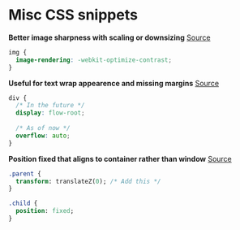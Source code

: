 # Misc CSS snippets

**Better image sharpness with scaling or downsizing** [Source](https://medium.freecodecamp.org/-898b38a6c0e1)

```css
img {
  image-rendering: -webkit-optimize-contrast;
}
```

**Useful for text wrap appearence and missing margins** [Source](https://www.smashingmagazine.com/2017/12/understanding-css-layout-block-formatting-context/)

```css
div {
  /* In the future */
  display: flow-root;
  
  /* As of now */
  overflow: auto;
}
```

**Position fixed that aligns to container rather than window** [Source](https://medium.com/@peedutuisk/lesser-known-css-quirks-oddities-and-advanced-tips-css-is-awesome-8ee3d16295bb)

```sass
.parent {
  transform: translateZ(0); /* Add this */
}

.child {
  position: fixed;
}
```
